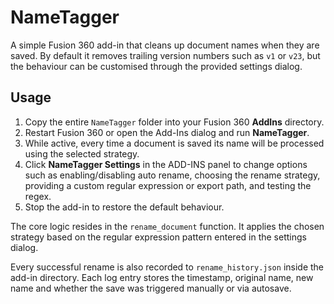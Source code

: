# NameTagger

A simple Fusion 360 add-in that cleans up document names when they are saved.
By default it removes trailing version numbers such as `v1` or `v23`, but the
behaviour can be customised through the provided settings dialog.

## Usage

1. Copy the entire `NameTagger` folder into your Fusion 360 **AddIns** directory.
2. Restart Fusion 360 or open the Add-Ins dialog and run **NameTagger**.
3. While active, every time a document is saved its name will be processed using
   the selected strategy.
4. Click **NameTagger Settings** in the ADD-INS panel to change options such as
   enabling/disabling auto rename, choosing the rename strategy, providing a
   custom regular expression or export path, and testing the regex.
5. Stop the add-in to restore the default behaviour.

The core logic resides in the `rename_document` function. It applies the chosen
strategy based on the regular expression pattern entered in the settings dialog.

Every successful rename is also recorded to `rename_history.json` inside the
add-in directory. Each log entry stores the timestamp, original name, new name
and whether the save was triggered manually or via autosave.
